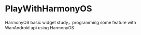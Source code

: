 # PlayWithHarmonyOS
HarmonyOS basic widget study，programming some feature  with WanAndroid api using HarmonyOS
